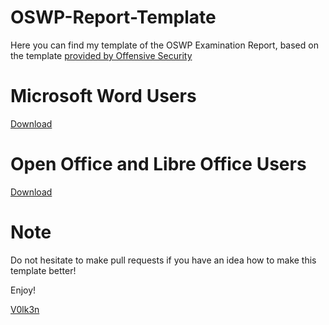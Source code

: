 # OSWP-Report-Template
Here you can find my template of the OSWP Examination Report, based on the template <a href="https://help.offensive-security.com/hc/en-us/articles/360046904731-OSWP-Exam-Guide" target="_blank">provided by Offensive Security</a>

# Microsoft Word Users

<a href="https://github.com/V0lk3n/OSWP-Report-Template/raw/main/Microsoft%20Word/OSWP-Exam-Report-Template.docx">Download</a>

# Open Office and Libre Office Users

<a href="https://github.com/V0lk3n/OSWP-Report-Template/raw/main/Open%20Office%20-%20Libre%20Office/OSWP-Exam-Report-Template.odt">Download</a>

# Note

Do not hesitate to make pull requests if you have an idea how to make this template better!

Enjoy!

<a href="https://twitter.com/v0lk3n">V0lk3n</a>
